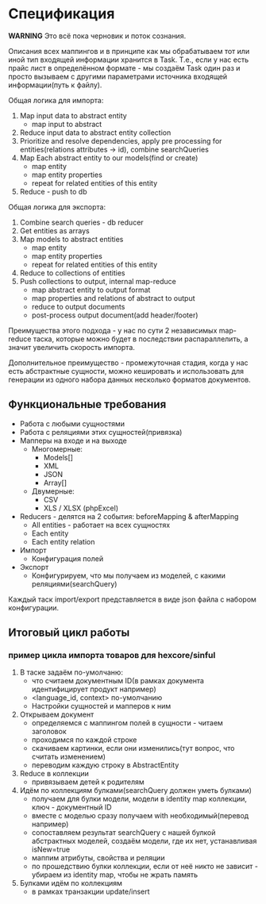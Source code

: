 # Спецификация

**WARNING** Это всё пока черновик и поток сознания.

Описания всех маппингов и в принципе как мы обрабатываем тот 
или иной тип входящей информации хранится в Task.
Т.е., если у нас есть прайс лист в определённом формате - 
мы создаём Task один раз и просто вызываем с другими параметрами 
источника входящей информации(путь к файлу).

Общая логика для импорта:
1. Map input data to abstract entity
    - map input to abstract
2. Reduce input data to abstract entity collection
3. Prioritize and resolve dependencies, apply pre processing for entities(relations attributes -> id), combine searchQueries
4. Map Each abstract entity to our models(find or create)
    - map entity
    - map entity properties
    - repeat for related entities of this entity
5. Reduce - push to db

Общая логика для экспорта:
1. Combine search queries - db reducer
2. Get entities as arrays
3. Map models to abstract entities
    - map entity
    - map entity properties
    - repeat for related entities of this entity
4. Reduce to collections of entities
5. Push collections to output, internal map-reduce
    - map abstract entity to output format
    - map properties and relations of abstract to output
    - reduce to output documents
    - post-process output document(add header/footer)

Преимущества этого подхода - у нас по сути 2 независимых map-reduce таска, 
которые можно будет в последствии распараллелить,
а значит увеличить скорость импорта.

Дополнительное преимущество - промежуточная стадия,
когда у нас есть абстрактные сущности,
можно кешировать и использовать для генерации 
из одного набора данных несколько форматов документов.  

## Функциональные требования

- Работа с любыми сущностями
- Работа с реляциями этих сущностей(привязка)
- Мапперы на входе и на выходе
    - Многомерные:
        - Models[]
        - XML
        - JSON
        - Array[]
    - Двумерные:
        - CSV
        - XLS / XLSX (phpExcel)
- Reducers - делятся на 2 события: beforeMapping & afterMapping
    - All entities - работает на всех сущностях
    - Each entity
    - Each entity relation
- Импорт
    - Конфигурация полей
- Экспорт
    - Конфигурируем, что мы получаем из моделей, с какими реляциями(searchQuery)

Каждый таск import/export представляется в виде json файла с набором конфигурации.


## Итоговый цикл работы

### пример цикла импорта товаров для hexcore/sinful

1. В таске задаём по-умолчаню:
    - что считаем документным ID(в рамках документа идентифицирует продукт например)
    - <language_id, context> по-умолчанию
    - Настройки сущностей и мапперов к ним
2. Открываем документ
    - определяемся с маппингом полей в сущности - читаем заголовок
    - проходимся по каждой строке
    - скачиваем картинки, если они изменились(тут вопрос, что считать изменением)
    - переводим каждую строку в AbstractEntity
3. Reduce в коллекции
    - привязываем детей к родителям
4. Идём по коллекциям булками(searchQuery должен уметь булками)
    - получаем для булки модели, модели в identity map коллекции, ключ - документный ID
    - вместе с моделью сразу получаем with необходимый(перевод например)
    - сопоставляем результат searchQuery с нашей булкой абстрактных моделей, 
      создаём модели, где их нет, устанавливая isNew=true
    - маппим атрибуты, свойства и реляции
    - по прошедствию булки коллекции, если от неё никто не зависит - убираем из identity map, чтобы не жрать память
5. Булками идём по коллекциям
    - в рамках транзакции update/insert